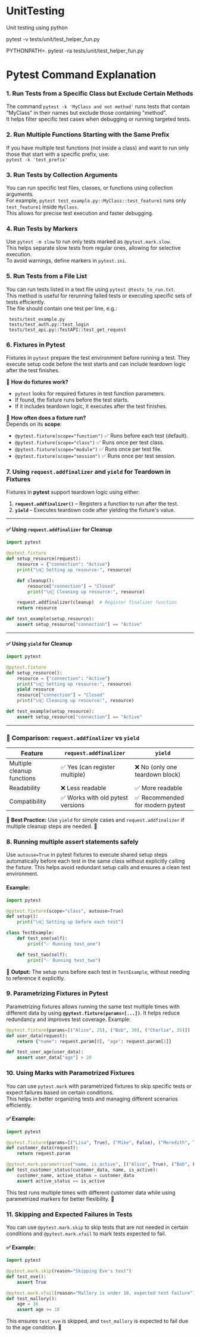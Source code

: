 # UnitTesting
 Unit testing using python

pytest -v tests/unit/test_helper_fun.py

PYTHONPATH=. pytest -ra tests/unit/test_helper_fun.py



# Pytest Command Explanation

### 1. Run Tests from a Specific Class but Exclude Certain Methods  
The command `pytest -k 'MyClass and not method'` runs tests that contain "MyClass" in their names but exclude those containing "method".  
It helps filter specific test cases when debugging or running targeted tests. 

### 2. Run Multiple Functions Starting with the Same Prefix  
If you have multiple test functions (not inside a class) and want to run only those that start with a specific prefix, use:  
`pytest -k 'test_prefix'`

### 3. Run Tests by Collection Arguments  
You can run specific test files, classes, or functions using collection arguments.  
For example, `pytest test_example.py::MyClass::test_feature1` runs only `test_feature1` inside `MyClass`.  
This allows for precise test execution and faster debugging.  

### 4. Run Tests by Markers  
Use `pytest -m slow` to run only tests marked as `@pytest.mark.slow`.  
This helps separate slow tests from regular ones, allowing for selective execution.  
To avoid warnings, define markers in `pytest.ini`.  

### 5. Run Tests from a File List  
You can run tests listed in a text file using `pytest @tests_to_run.txt`.  
This method is useful for rerunning failed tests or executing specific sets of tests efficiently.  
The file should contain one test per line, e.g.:  
```
 tests/test_example.py
 tests/test_auth.py::test_login
 tests/test_api.py::TestAPI::test_get_request
```

### 6. Fixtures in Pytest  
Fixtures in `pytest` prepare the test environment before running a test. They execute setup code before the test starts and can include teardown logic after the test finishes.

📌 **How do fixtures work?**  
- `pytest` looks for required fixtures in test function parameters.  
- If found, the fixture runs before the test starts.  
- If it includes teardown logic, it executes after the test finishes.  

🔹 **How often does a fixture run?**  
Depends on its **scope**:  
- `@pytest.fixture(scope="function")` ✅ Runs before each test (default).  
- `@pytest.fixture(scope="class")` ✅ Runs once per test class.  
- `@pytest.fixture(scope="module")` ✅ Runs once per test file.  
- `@pytest.fixture(scope="session")` ✅ Runs once per test session.  

### **7. Using `request.addfinalizer` and `yield` for Teardown in Fixtures**  

Fixtures in **pytest** support teardown logic using either:
1. **`request.addfinalizer()`** – Registers a function to run after the test.
2. **`yield`** – Executes teardown code after yielding the fixture's value.

---

#### ✅ **Using `request.addfinalizer` for Cleanup**
```python
import pytest

@pytest.fixture
def setup_resource(request):
    resource = {"connection": "Active"}
    print("\n🔹 Setting up resource:", resource)

    def cleanup():
        resource["connection"] = "Closed"
        print("\n🔸 Cleaning up resource:", resource)

    request.addfinalizer(cleanup)  # Register finalizer function
    return resource

def test_example(setup_resource):
    assert setup_resource["connection"] == "Active"
```

---

#### ✅ **Using `yield` for Cleanup**
```python
import pytest

@pytest.fixture
def setup_resource():
    resource = {"connection": "Active"}
    print("\n🔹 Setting up resource:", resource)
    yield resource
    resource["connection"] = "Closed"
    print("\n🔸 Cleaning up resource:", resource)

def test_example(setup_resource):
    assert setup_resource["connection"] == "Active"
```

---

### 🔹 **Comparison: `request.addfinalizer` vs `yield`**
| Feature | `request.addfinalizer` | `yield` |
|---------|------------------------|---------|
| Multiple cleanup functions | ✅ Yes (can register multiple) | ❌ No (only one teardown block) |
| Readability | ❌ Less readable | ✅ More readable |
| Compatibility | ✅ Works with old pytest versions | ✅ Recommended for modern pytest |

📌 **Best Practice:** Use `yield` for simple cases and `request.addfinalizer` if multiple cleanup steps are needed. 🚀

### **8. Running multiple assert statements safely**  
Use `autouse=True` in pytest fixtures to execute shared setup steps automatically before each test in the same class without explicitly calling the fixture. This helps avoid redundant setup calls and ensures a clean test environment.  

#### Example:  
```python
import pytest

@pytest.fixture(scope="class", autouse=True)
def setup():
    print("\n🔹 Setting up before each test")

class TestExample:
    def test_one(self):
        print("✅ Running test_one")

    def test_two(self):
        print("✅ Running test_two")
```
📌 **Output:** The setup runs before each test in `TestExample`, without needing to reference it explicitly.


### **9. Parametrizing Fixtures in Pytest**  
Parametrizing fixtures allows running the same test multiple times with different data by using **`@pytest.fixture(params=[...])`**. It helps reduce redundancy and improves test coverage. Example:  

```python
@pytest.fixture(params=[("Alice", 25), ("Bob", 30), ("Charlie", 35)])
def user_data(request):
    return {"name": request.param[0], "age": request.param[1]}

def test_user_age(user_data):
    assert user_data["age"] > 20
```

### **10. Using Marks with Parametrized Fixtures**  

You can use `pytest.mark` with parametrized fixtures to skip specific tests or expect failures based on certain conditions.  
This helps in better organizing tests and managing different scenarios efficiently.  

#### ✅ **Example:**  
```python
import pytest

@pytest.fixture(params=[("Lisa", True), ("Mike", False), ("Meredith", True)])
def customer_data(request):
    return request.param

@pytest.mark.parametrize("name, is_active", [("Alice", True), ("Bob", False)])
def test_customer_status(customer_data, name, is_active):
    customer_name, active_status = customer_data
    assert active_status == is_active
```
This test runs multiple times with different customer data while using parametrized markers for better flexibility. 🚀

### **11. Skipping and Expected Failures in Tests**  

You can use `@pytest.mark.skip` to skip tests that are not needed in certain conditions and `@pytest.mark.xfail` to mark tests expected to fail.  

#### ✅ **Example:**  
```python
import pytest

@pytest.mark.skip(reason="Skipping Eve's test")
def test_eve():
    assert True  

@pytest.mark.xfail(reason="Mallory is under 18, expected test failure")
def test_mallory():
    age = 16
    assert age >= 18  
```
This ensures `test_eve` is skipped, and `test_mallory` is expected to fail due to the age condition. 🚀